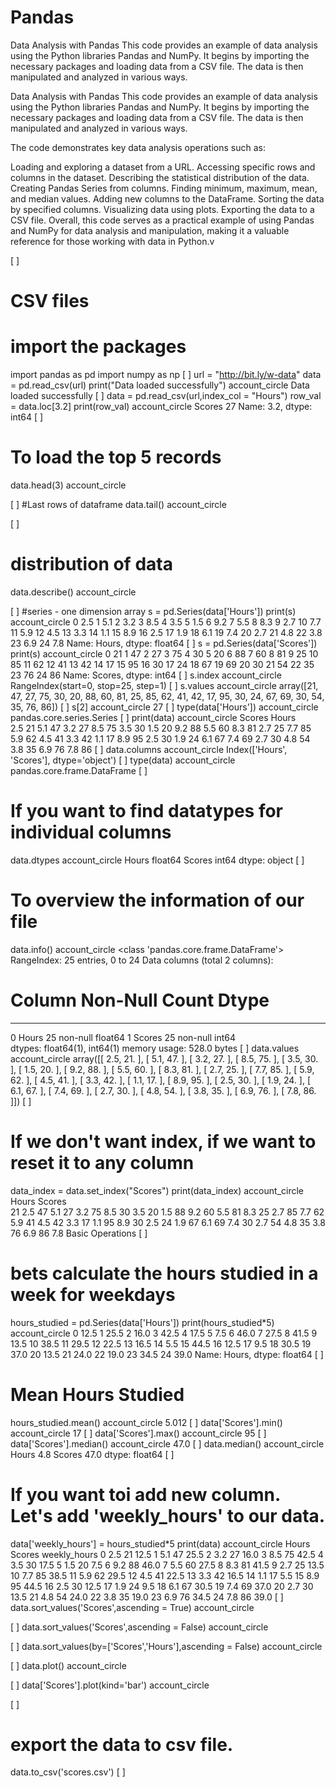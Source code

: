 # Pandas
Data Analysis with Pandas This code provides an example of data analysis using the Python libraries Pandas and NumPy. It begins by importing the necessary packages and loading data from a CSV file. The data is then manipulated and analyzed in various ways.

Data Analysis with Pandas
This code provides an example of data analysis using the Python libraries Pandas and NumPy. It begins by importing the necessary packages and loading data from a CSV file. The data is then manipulated and analyzed in various ways.

The code demonstrates key data analysis operations such as:

Loading and exploring a dataset from a URL.
Accessing specific rows and columns in the dataset.
Describing the statistical distribution of the data.
Creating Pandas Series from columns.
Finding minimum, maximum, mean, and median values.
Adding new columns to the DataFrame.
Sorting the data by specified columns.
Visualizing data using plots.
Exporting the data to a CSV file.
Overall, this code serves as a practical example of using Pandas and NumPy for data analysis and manipulation, making it a valuable reference for those working with data in Python.v

[ ]
# CSV files
# import the packages
import pandas as pd
import numpy as np
[ ]
url = "http://bit.ly/w-data"
data = pd.read_csv(url)
print("Data loaded successfully")
account_circle
Data loaded successfully
[ ]
data = pd.read_csv(url,index_col = "Hours")
row_val = data.loc[3.2]
print(row_val)
account_circle
Scores    27
Name: 3.2, dtype: int64
[ ]
# To load the top 5 records
data.head(3)
account_circle

[ ]
#Last rows of dataframe
data.tail()
account_circle

[ ]
# distribution of data
data.describe()
account_circle

[ ]
#series - one dimension array 
s = pd.Series(data['Hours'])
print(s)
account_circle
0     2.5
1     5.1
2     3.2
3     8.5
4     3.5
5     1.5
6     9.2
7     5.5
8     8.3
9     2.7
10    7.7
11    5.9
12    4.5
13    3.3
14    1.1
15    8.9
16    2.5
17    1.9
18    6.1
19    7.4
20    2.7
21    4.8
22    3.8
23    6.9
24    7.8
Name: Hours, dtype: float64
[ ]
s = pd.Series(data['Scores'])
print(s)
account_circle
0     21
1     47
2     27
3     75
4     30
5     20
6     88
7     60
8     81
9     25
10    85
11    62
12    41
13    42
14    17
15    95
16    30
17    24
18    67
19    69
20    30
21    54
22    35
23    76
24    86
Name: Scores, dtype: int64
[ ]
s.index
account_circle
RangeIndex(start=0, stop=25, step=1)
[ ]
s.values
account_circle
array([21, 47, 27, 75, 30, 20, 88, 60, 81, 25, 85, 62, 41, 42, 17, 95, 30,
       24, 67, 69, 30, 54, 35, 76, 86])
[ ]
s[2]
account_circle
27
[ ]
type(data['Hours'])
account_circle
pandas.core.series.Series
[ ]
print(data)
account_circle
       Scores
Hours        
2.5        21
5.1        47
3.2        27
8.5        75
3.5        30
1.5        20
9.2        88
5.5        60
8.3        81
2.7        25
7.7        85
5.9        62
4.5        41
3.3        42
1.1        17
8.9        95
2.5        30
1.9        24
6.1        67
7.4        69
2.7        30
4.8        54
3.8        35
6.9        76
7.8        86
[ ]
data.columns
account_circle
Index(['Hours', 'Scores'], dtype='object')
[ ]
type(data)
account_circle
pandas.core.frame.DataFrame
[ ]
# If you want to find datatypes for individual columns
data.dtypes
account_circle
Hours     float64
Scores      int64
dtype: object
[ ]
# To overview the information of our file
data.info()
account_circle
<class 'pandas.core.frame.DataFrame'>
RangeIndex: 25 entries, 0 to 24
Data columns (total 2 columns):
 #   Column  Non-Null Count  Dtype  
---  ------  --------------  -----  
 0   Hours   25 non-null     float64
 1   Scores  25 non-null     int64  
dtypes: float64(1), int64(1)
memory usage: 528.0 bytes
[ ]
data.values
account_circle
array([[ 2.5, 21. ],
       [ 5.1, 47. ],
       [ 3.2, 27. ],
       [ 8.5, 75. ],
       [ 3.5, 30. ],
       [ 1.5, 20. ],
       [ 9.2, 88. ],
       [ 5.5, 60. ],
       [ 8.3, 81. ],
       [ 2.7, 25. ],
       [ 7.7, 85. ],
       [ 5.9, 62. ],
       [ 4.5, 41. ],
       [ 3.3, 42. ],
       [ 1.1, 17. ],
       [ 8.9, 95. ],
       [ 2.5, 30. ],
       [ 1.9, 24. ],
       [ 6.1, 67. ],
       [ 7.4, 69. ],
       [ 2.7, 30. ],
       [ 4.8, 54. ],
       [ 3.8, 35. ],
       [ 6.9, 76. ],
       [ 7.8, 86. ]])
[ ]
# If we don't want index, if we want to reset it to any column
data_index = data.set_index("Scores")
print(data_index)
account_circle
        Hours
Scores       
21        2.5
47        5.1
27        3.2
75        8.5
30        3.5
20        1.5
88        9.2
60        5.5
81        8.3
25        2.7
85        7.7
62        5.9
41        4.5
42        3.3
17        1.1
95        8.9
30        2.5
24        1.9
67        6.1
69        7.4
30        2.7
54        4.8
35        3.8
76        6.9
86        7.8
Basic Operations
[ ]
# bets calculate the hours studied in a week for weekdays
hours_studied = pd.Series(data['Hours'])
print(hours_studied*5)
account_circle
0     12.5
1     25.5
2     16.0
3     42.5
4     17.5
5      7.5
6     46.0
7     27.5
8     41.5
9     13.5
10    38.5
11    29.5
12    22.5
13    16.5
14     5.5
15    44.5
16    12.5
17     9.5
18    30.5
19    37.0
20    13.5
21    24.0
22    19.0
23    34.5
24    39.0
Name: Hours, dtype: float64
[ ]
# Mean Hours Studied
hours_studied.mean()
account_circle
5.012
[ ]
data['Scores'].min()
account_circle
17
[ ]
data['Scores'].max()
account_circle
95
[ ]
data['Scores'].median()
account_circle
47.0
[ ]
data.median()
account_circle
Hours      4.8
Scores    47.0
dtype: float64
[ ]
# If you want toi add new column. Let's add 'weekly_hours' to our data.
data['weekly_hours'] = hours_studied*5
print(data)
account_circle
    Hours  Scores  weekly_hours
0     2.5      21          12.5
1     5.1      47          25.5
2     3.2      27          16.0
3     8.5      75          42.5
4     3.5      30          17.5
5     1.5      20           7.5
6     9.2      88          46.0
7     5.5      60          27.5
8     8.3      81          41.5
9     2.7      25          13.5
10    7.7      85          38.5
11    5.9      62          29.5
12    4.5      41          22.5
13    3.3      42          16.5
14    1.1      17           5.5
15    8.9      95          44.5
16    2.5      30          12.5
17    1.9      24           9.5
18    6.1      67          30.5
19    7.4      69          37.0
20    2.7      30          13.5
21    4.8      54          24.0
22    3.8      35          19.0
23    6.9      76          34.5
24    7.8      86          39.0
[ ]
data.sort_values('Scores',ascending = True)
account_circle

[ ]
data.sort_values('Scores',ascending = False)
account_circle

[ ]
data.sort_values(by=['Scores','Hours'],ascending = False)
account_circle

[ ]
data.plot()
account_circle

[ ]
data['Scores'].plot(kind='bar')
account_circle

[ ]
# export the data to csv file.
data.to_csv('scores.csv')
[ ]

